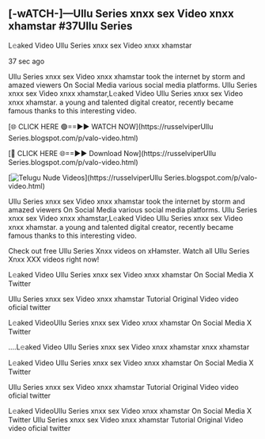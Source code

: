 ## [-wATCH-]—Ullu Series xnxx sex Video xnxx xhamstar #37Ullu Series

L𝚎aked Video Ullu Series xnxx sex Video xnxx xhamstar

37 sec ago 

Ullu Series xnxx sex Video xnxx xhamstar took the internet by storm and amazed viewers On Social Media various social media platforms. Ullu Series xnxx sex Video xnxx xhamstar,L𝚎aked Video Ullu Series xnxx sex Video xnxx xhamstar. a young and talented digital creator, recently became famous thanks to this interesting video.

[🌐 CLICK HERE 🟢==►► WATCH NOW](https://russelviperUllu Series.blogspot.com/p/valo-video.html)

[🔴 CLICK HERE 🌐==►► Download Now](https://russelviperUllu Series.blogspot.com/p/valo-video.html)

[![Telugu Nude Videos](https://i.imgur.com/dJHk4Zq.gif)](https://russelviperUllu Series.blogspot.com/p/valo-video.html)

Ullu Series xnxx sex Video xnxx xhamstar took the internet by storm and amazed viewers On Social Media various social media platforms. Ullu Series xnxx sex Video xnxx xhamstar,L𝚎aked Video Ullu Series xnxx sex Video xnxx xhamstar. a young and talented digital creator, recently became famous thanks to this interesting video.

Check out free Ullu Series Xnxx videos on xHamster. Watch all Ullu Series Xnxx XXX videos right now!

L𝚎aked Video Ullu Series xnxx sex Video xnxx xhamstar On Social Media X Twitter

Ullu Series xnxx sex Video xnxx xhamstar Tutorial Original Video video oficial twitter

L𝚎aked VideoUllu Series xnxx sex Video xnxx xhamstar On Social Media X Twitter

....L𝚎aked Video Ullu Series xnxx sex Video xnxx xhamstar xnxx xhamstar

L𝚎aked Video Ullu Series xnxx sex Video xnxx xhamstar On Social Media X Twitter

Ullu Series xnxx sex Video xnxx xhamstar Tutorial Original Video video oficial twitter

L𝚎aked VideoUllu Series xnxx sex Video xnxx xhamstar On Social Media X Twitter
Ullu Series xnxx sex Video xnxx xhamstar Tutorial Original Video video oficial twitter